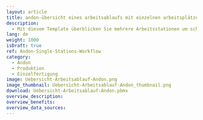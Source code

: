 ```yaml
---
layout: article
title: andon-übersicht eines arbeitsablaufs mit einzelnen arbeitsplätzen
description: 
  - Mit diesem Template überblicken Sie mehrere Arbeitsstationen um schnell auf mögliche Probleme an einem einzelnen Arbeitsplatz zu reagieren. Dieses Template kann sowohl in der Produktion (Einzelfertigung) als auch in der Montage verwendet werden.
lang: de
weight: 1000
isDraft: true
ref: Andon-Single-Stations-Workflow
category:
  - Andon
  - Produktion
  - Einzelfertigung
image: Uebersicht-Arbeitsablauf-Andon.png
image_thumbnail: Uebersicht-Arbeitsablauf-Andon_thumbnail.png
download: Uebersicht-Arbeitsablauf-Andon.pbmx
overview_description:
overview_benefits:
overview_data_sources:
---
```

